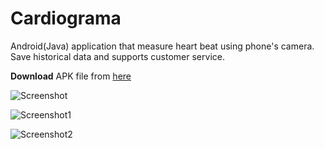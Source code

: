 # Cardiograma

Android(Java) application that measure heart beat using phone's camera. Save historical data and supports customer service.

**Download** APK file from [here](https://github.com/adrian09h/CardioGrama/files/4967699/CardioGrama.apk.zip)

![Screenshot](https://user-images.githubusercontent.com/11132956/88315194-46431f00-cd16-11ea-94d2-3218c4112157.png)

![Screenshot1](https://user-images.githubusercontent.com/11132956/88315468-9d48f400-cd16-11ea-85b1-7a9fc18ba53d.png)

![Screenshot2](https://user-images.githubusercontent.com/11132956/88315494-a76af280-cd16-11ea-8828-9cb627abd384.png)


